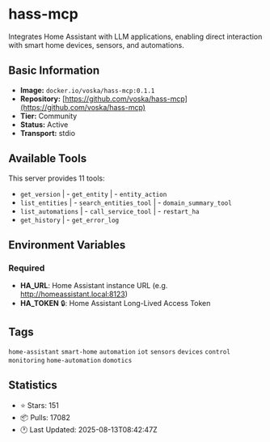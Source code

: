 # hass-mcp

Integrates Home Assistant with LLM applications, enabling direct interaction with smart home devices, sensors, and automations.

## Basic Information

- **Image:** `docker.io/voska/hass-mcp:0.1.1`
- **Repository:** [https://github.com/voska/hass-mcp](https://github.com/voska/hass-mcp)
- **Tier:** Community
- **Status:** Active
- **Transport:** stdio

## Available Tools

This server provides 11 tools:

- `get_version` | - `get_entity` | - `entity_action`
- `list_entities` | - `search_entities_tool` | - `domain_summary_tool`
- `list_automations` | - `call_service_tool` | - `restart_ha`
- `get_history` | - `get_error_log`

## Environment Variables

### Required

- **HA_URL**: Home Assistant instance URL (e.g. http://homeassistant.local:8123)
- **HA_TOKEN** 🔒: Home Assistant Long-Lived Access Token

## Tags

`home-assistant` `smart-home` `automation` `iot` `sensors` `devices` `control` `monitoring` `home-automation` `domotics` 

## Statistics

- ⭐ Stars: 151
- 📦 Pulls: 17082
- 🕐 Last Updated: 2025-08-13T08:42:47Z
